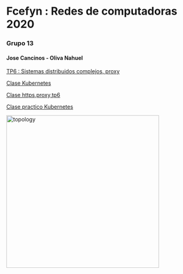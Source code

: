# Fcefyn :  Redes de computadoras 2020
### Grupo 13
#### Jose Cancinos - Oliva Nahuel

[TP6 : Sistemas distribuidos complejos, proxy](https://docs.google.com/document/d/16NeKU_CoKs3UF281r9wK-Ip2rGNeNdUP15N639m64TI/edit)

[Clase Kubernetes](https://drive.google.com/file/d/1OLsU48V76fb57wIGOHq1uRkFp3LkAtIt/view)

[Clase https,proxy,tp6](https://drive.google.com/file/d/1uM8s4Udbtd6I5ZTPqH7HwlzFUwhkySLo/view)

[Clase practico Kubernetes](https://drive.google.com/file/d/16TxCBfnlbgV34N8RicR5fC1msYwoTIml/view)

<img src="https://github.com/nadaol/Fcefyn_Redes/tree/master/Tp6/docs/topologia.png" alt="topology" width="400">
